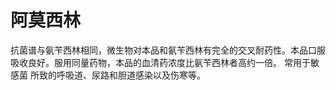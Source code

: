 # 阿莫西林

抗菌谱与氨苄西林相同，微生物对本品和氨苄西林有完全的交叉耐药性。本品口服吸收良好。服用同量药物，本品的血清药浓度比氨苄西林者高约一倍。 常用于敏感菌 所致的呼吸道、尿路和胆道感染以及伤寒等。